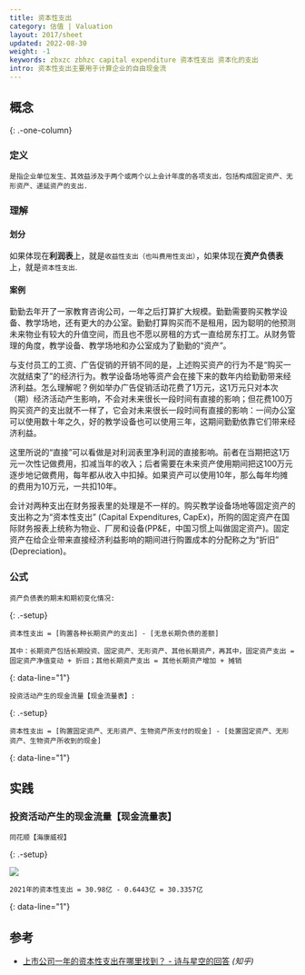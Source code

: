```yaml
---
title: 资本性支出
category: 估值 | Valuation
layout: 2017/sheet
updated: 2022-08-30
weight: -1
keywords: zbxzc zbhzc capital expenditure 资本性支出 资本化的支出
intro: 资本性支出主要用于计算企业的自由现金流
---
```


## 概念
{: .-one-column}

### 定义
```
是指企业单位发生、其效益涉及于两个或两个以上会计年度的各项支出，包括构成固定资产、无形资产、递延资产的支出.
```

### 理解
#### 划分
如果体现在**利润表**上，就是`收益性支出（也叫费用性支出）`，如果体现在**资产负债表**上，就是`资本性支出`.

#### 案例
勤勤去年开了一家教育咨询公司，一年之后打算扩大规模。勤勤需要购买教学设备、教学场地，还有更大的办公室。勤勤打算购买而不是租用，因为聪明的他预测未来物业有较大的升值空间，而且也不愿以房租的方式一直给房东打工。从财务管理的角度，教学设备、教学场地和办公室成为了勤勤的“资产”。

与支付员工的工资、广告促销的开销不同的是，上述购买资产的行为不是“购买一次就结束了”的经济行为。教学设备场地等资产会在接下来的数年内给勤勤带来经济利益。怎么理解呢？例如举办广告促销活动花费了1万元，这1万元只对本次（期）经济活动产生影响，不会对未来很长一段时间有直接的影响；但花费100万购买资产的支出就不一样了，它会对未来很长一段时间有直接的影响：一间办公室可以使用数十年之久，好的教学设备也可以使用三年，这期间勤勤依靠它们带来经济利益。

这里所说的“直接”可以看做是对利润表里净利润的直接影响。前者在当期把这1万元一次性记做费用，扣减当年的收入；后者需要在未来资产使用期间把这100万元逐步地记做费用，每年都从收入中扣掉。如果资产可以使用10年，那么每年均摊的费用为10万元，一共扣10年。

会计对两种支出在财务报表里的处理是不一样的。购买教学设备场地等固定资产的支出称之为“资本性支出” (Capital Expenditures, CapEx)，所购的固定资产在国际财务报表上统称为物业、厂房和设备(PP&E，中国习惯上叫做固定资产)。固定资产在给企业带来直接经济利益影响的期间进行购置成本的分配称之为“折旧” (Depreciation)。



### 公式
```
资产负债表的期末和期初变化情况:
```
{: .-setup}

```
资本性支出 = [购置各种长期资产的支出] - [无息长期负债的差额]

其中：长期资产包括长期投资、固定资产、无形资产、其他长期资产，再其中，固定资产支出 = 固定资产净值变动 + 折旧；其他长期资产支出 = 其他长期资产增加 + 摊销
```
{: data-line="1"}


```
投资活动产生的现金流量【现金流量表】:
```
{: .-setup}

```
资本性支出 = [购置固定资产、无形资产、生物资产所支付的现金] - [处置固定资产、无形资产、生物资产所收到的现金]
```
{: data-line="1"}


## 实践
### 投资活动产生的现金流量【现金流量表】
```
同花顺【海康威视】
```
{: .-setup}

![](https://pic.f10.org/i/2022/08/30/sazoyn.png)

```
2021年的资本性支出 = 30.98亿 - 0.6443亿 = 30.3357亿
```
{: data-line="1"}

## 参考
- [上市公司一年的资本性支出在哪里找到？ - 诗与星空的回答](https://www.zhihu.com/question/28300709/answer/241691621) _(知乎)_
